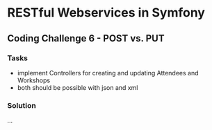# RESTful Webservices in Symfony

## Coding Challenge 6 - POST vs. PUT

### Tasks

- implement Controllers for creating and updating Attendees and Workshops
- both should be possible with json and xml

### Solution

...